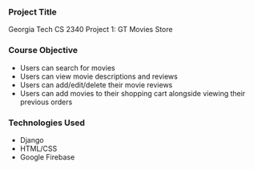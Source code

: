 ### Project Title
Georgia Tech CS 2340 Project 1: GT Movies Store
### Course Objective
* Users can search for movies
* Users can view movie descriptions and reviews
* Users can add/edit/delete their movie reviews 
* Users can add movies to their shopping cart alongside viewing their previous orders
### Technologies Used
* Django
* HTML/CSS
* Google Firebase
